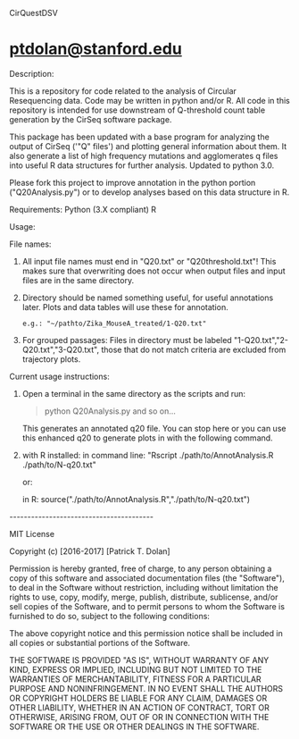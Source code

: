 CirQuestDSV

ptdolan@stanford.edu
===========
Description:

This is a repository for code related to the analysis of Circular Resequencing data. Code may be written in python and/or R.
All code in this repository is intended for use downstream of Q-threshold count table generation by the CirSeq software package.

This package has been updated with a base program for analyzing the output of CirSeq ('"Q" files') and plotting general information about them. It also generate a list of high frequency mutations and agglomerates q files into useful R data structures for further analysis. Updated to python 3.0. 

Please fork this project to improve annotation in the python portion ("Q20Analysis.py") or to develop analyses based on this data structure in R.


Requirements:
Python (3.X compliant)
R

Usage:

File names:
 1. All input file names must end in "Q20.txt" or "Q20threshold.txt"!
 		This makes sure that overwriting does not occur when output files and input files are in the same directory. 

 2. Directory should be named something useful, for useful annotations later. Plots and data tables will use these for annotation.

 		e.g.: "~/pathto/Zika_MouseA_treated/1-Q20.txt"

 3. For grouped passages:
 	Files in directory must be labeled "1-Q20.txt","2-Q20.txt","3-Q20.txt", those that do not match criteria are excluded from trajectory plots.


Current usage instructions:

1. Open a terminal in the same directory as the scripts and run: 

    > python Q20Analysis.py <directory with q20 files> <translation start> <translation end> <next ORF start> <next ORF stop> and so on...

    This generates an annotated q20 file. You can stop here or you can use this enhanced q20 to generate plots in with the following command. 

2. with R installed: 
	in command line: "Rscript ./path/to/AnnotAnalysis.R ./path/to/N-q20.txt"

	or: 

	in R: source("./path/to/AnnotAnalysis.R","./path/to/N-q20.txt")

_-_-_-_-_-_-_-_-_-_-_-_-_-_-_-_-_-_-_-_-_-_-_-_-_-_-_-_-_-_-_-_-_-_-_-_-_-_-_-_-


MIT License

Copyright (c) [2016-2017] [Patrick T. Dolan]

Permission is hereby granted, free of charge, to any person obtaining a copy of this software and associated documentation files (the "Software"), to deal in the Software without restriction, including without limitation the rights to use, copy, modify, merge, publish, distribute, sublicense, and/or sell copies of the Software, and to permit persons to whom the Software is furnished to do so, subject to the following conditions:

The above copyright notice and this permission notice shall be included in all copies or substantial portions of the Software.

THE SOFTWARE IS PROVIDED "AS IS", WITHOUT WARRANTY OF ANY KIND, EXPRESS OR IMPLIED, INCLUDING BUT NOT LIMITED TO THE WARRANTIES OF MERCHANTABILITY, FITNESS FOR A PARTICULAR PURPOSE AND NONINFRINGEMENT. IN NO EVENT SHALL THE AUTHORS OR COPYRIGHT HOLDERS BE LIABLE FOR ANY CLAIM, DAMAGES OR OTHER LIABILITY, WHETHER IN AN ACTION OF CONTRACT, TORT OR OTHERWISE, ARISING FROM, OUT OF OR IN CONNECTION WITH THE SOFTWARE OR THE USE OR OTHER DEALINGS IN THE SOFTWARE.
